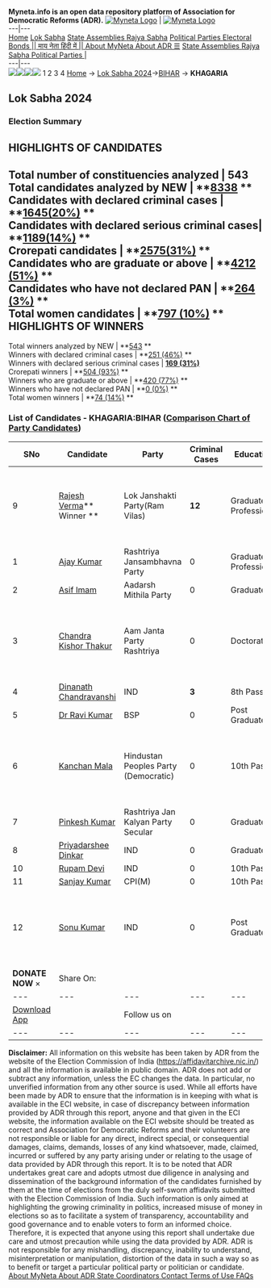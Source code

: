 **Myneta.info is an open data repository platform of Association for Democratic Reforms (ADR).**
[![Myneta Logo](https://www.myneta.info/lib/img/myneta-logo.png)](https://www.myneta.info/) | [![Myneta Logo](https://www.myneta.info/lib/img/adr-logo.png)](https://adrindia.org)  
---|---  
[Home](https://www.myneta.info/) [Lok Sabha](https://www.myneta.info/#ls "Lok Sabha") [ State Assemblies ](https://www.myneta.info/#sa "State Assemblies") [Rajya Sabha](https://www.myneta.info/#rs "Rajya Sabha") [Political Parties ](https://www.myneta.info/party "Political Parties") [ Electoral Bonds ](https://www.myneta.info/electoral_bonds "Electoral Bonds") [ || माय नेता हिंदी में || ](https://translate.google.co.in/translate?prev=hp&hl=en&js=y&u=www.myneta.info&sl=en&tl=hi&history_state0=) [ About MyNeta ](https://adrindia.org/content/about-myneta) [ About ADR ](https://adrindia.org/about-adr/who-we-are) [☰](javascript:void\(0\))
[ State Assemblies ](https://www.myneta.info/#sa "State Assemblies") [ Rajya Sabha ](https://www.myneta.info/#rs "Rajya Sabha") [ Political Parties ](https://www.myneta.info/party "Political Parties")
|   
---|---  
![](https://www.myneta.info/lib/img/banner/banner-1.png)![](https://www.myneta.info/lib/img/banner/banner-2.png)![](https://www.myneta.info/lib/img/banner/banner-3.png)![](https://www.myneta.info/lib/img/banner/banner-4.png)
1  2  3  4 
[Home](https://www.myneta.info/) → [Lok Sabha 2024](https://www.myneta.info/LokSabha2024/)→[BIHAR](https://www.myneta.info/LokSabha2024/index.php?action=show_constituencies&state_id=5) → **KHAGARIA**
### 
## Lok Sabha 2024
###  Election Summary 
HIGHLIGHTS OF CANDIDATES  
---  
Total number of constituencies analyzed |  543   
Total candidates analyzed by NEW | **[8338](https://www.myneta.info/LokSabha2024/index.php?action=summary&subAction=candidates_analyzed&sort=candidate#summary) **  
Candidates with declared criminal cases | **[1645(20%)](https://www.myneta.info/LokSabha2024/index.php?action=summary&subAction=crime&sort=candidate#summary) **  
Candidates with declared serious criminal cases| **[1189(14%)](https://www.myneta.info/LokSabha2024/index.php?action=summary&subAction=serious_crime&sort=candidate#summary) **  
Crorepati candidates | **[2575(31%)](https://www.myneta.info/LokSabha2024/index.php?action=summary&subAction=crorepati&sort=candidate#summary) **  
Candidates who are graduate or above | **[4212 (51%)](https://www.myneta.info/LokSabha2024/index.php?action=summary&subAction=education&sort=candidate#summary) **  
Candidates who have not declared PAN | **[264 (3%)](https://www.myneta.info/LokSabha2024/index.php?action=summary&subAction=without_pan&sort=candidate#summary) **  
Total women candidates | **[797 (10%)](https://www.myneta.info/LokSabha2024/index.php?action=summary&subAction=women_candidate&sort=candidate#summary) **  
HIGHLIGHTS OF WINNERS  
---  
Total winners analyzed by NEW | **[543](https://www.myneta.info/LokSabha2024/index.php?action=summary&subAction=winner_analyzed&sort=candidate#summary) **  
Winners with declared criminal cases | **[251 (46%)](https://www.myneta.info/LokSabha2024/index.php?action=summary&subAction=winner_crime&sort=candidate#summary) **  
Winners with declared serious criminal cases | **[169 (31%)](https://www.myneta.info/LokSabha2024/index.php?action=summary&subAction=winner_serious_crime&sort=candidate#summary)**  
Crorepati winners | **[504 (93%)](https://www.myneta.info/LokSabha2024/index.php?action=summary&subAction=winner_crorepati&sort=candidate#summary) **  
Winners who are graduate or above | **[420 (77%)](https://www.myneta.info/LokSabha2024/index.php?action=summary&subAction=winner_education&sort=candidate#summary) **  
Winners who have not declared PAN | **[0 (0%)](https://www.myneta.info/LokSabha2024/index.php?action=summary&subAction=winner_without_pan&sort=candidate#summary) **  
Total women winners | **[74 (14%)](https://www.myneta.info/LokSabha2024/index.php?action=summary&subAction=winner_women&sort=candidate#summary) **  
### List of Candidates - KHAGARIA:BIHAR ([Comparison Chart of Party Candidates](https://www.myneta.info/LokSabha2024/comparisonchart.php?constituency_id=58))
SNo | Candidate| Party| Criminal Cases| Education| Age| Total Assets| Liabilities  
---|---|---|---|---|---|---|---  
9  | [Rajesh Verma](https://www.myneta.info/LokSabha2024/candidate.php?candidate_id=3633)** Winner ** | Lok Janshakti Party(Ram Vilas) | **12** | Graduate Professional| 31 | ![](https://myneta.info/image_v2.php?myneta_folder=LokSabha2024&candidate_id=3633&col=ta) | ![](https://myneta.info/image_v2.php?myneta_folder=LokSabha2024&candidate_id=3633&col=lia)  
1  | [Ajay Kumar](https://www.myneta.info/LokSabha2024/candidate.php?candidate_id=3632) | Rashtriya Jansambhavna Party | 0 | Graduate Professional| 40 | Rs 2,63,000 ~ 2 Lacs+ | Rs 1,00,000 ~ 1 Lacs+  
2  | [Asif Imam](https://www.myneta.info/LokSabha2024/candidate.php?candidate_id=4750) | Aadarsh Mithila Party | 0 | Graduate| 65 | Rs 29,86,000 ~ 29 Lacs+ | Rs 0 ~   
3  | [Chandra Kishor Thakur](https://www.myneta.info/LokSabha2024/candidate.php?candidate_id=4045) | Aam Janta Party Rashtriya | 0 | Doctorate| 54 | ![](https://myneta.info/image_v2.php?myneta_folder=LokSabha2024&candidate_id=4045&col=ta) | ![](https://myneta.info/image_v2.php?myneta_folder=LokSabha2024&candidate_id=4045&col=lia)  
4  | [Dinanath Chandravanshi](https://www.myneta.info/LokSabha2024/candidate.php?candidate_id=4043) | IND | **3** | 8th Pass| 39 | Rs 12,71,000 ~ 12 Lacs+ | Rs 14,06,000 ~ 14 Lacs+  
5  | [Dr Ravi Kumar](https://www.myneta.info/LokSabha2024/candidate.php?candidate_id=4042) | BSP | 0 | Post Graduate| 33 | Rs 1,01,050 ~ 1 Lacs+ | Rs 0 ~   
6  | [Kanchan Mala](https://www.myneta.info/LokSabha2024/candidate.php?candidate_id=4044) | Hindustan Peoples Party (Democratic) | 0 | 10th Pass| 48 | ![](https://myneta.info/image_v2.php?myneta_folder=LokSabha2024&candidate_id=4044&col=ta) | ![](https://myneta.info/image_v2.php?myneta_folder=LokSabha2024&candidate_id=4044&col=lia)  
7  | [Pinkesh Kumar](https://www.myneta.info/LokSabha2024/candidate.php?candidate_id=4752) | Rashtriya Jan Kalyan Party Secular | 0 | Graduate| 29 | Rs 10,57,000 ~ 10 Lacs+ | Rs 0 ~   
8  | [Priyadarshee Dinkar](https://www.myneta.info/LokSabha2024/candidate.php?candidate_id=3631) | IND | 0 | Graduate| 36 | Rs 20,15,092 ~ 20 Lacs+ | Rs 0 ~   
10  | [Rupam Devi](https://www.myneta.info/LokSabha2024/candidate.php?candidate_id=4753) | IND | 0 | 10th Pass| 32 | Rs 40,85,200 ~ 40 Lacs+ | Rs 35,51,000 ~ 35 Lacs+  
11  | [Sanjay Kumar](https://www.myneta.info/LokSabha2024/candidate.php?candidate_id=3438) | CPI(M) | 0 | 10th Pass| 56 | Rs 2,21,13,710 ~ 2 Crore+ | Rs 0 ~   
12  | [Sonu Kumar](https://www.myneta.info/LokSabha2024/candidate.php?candidate_id=4751) | IND | 0 | Post Graduate| 33 | ![](https://myneta.info/image_v2.php?myneta_folder=LokSabha2024&candidate_id=4751&col=ta) | ![](https://myneta.info/image_v2.php?myneta_folder=LokSabha2024&candidate_id=4751&col=lia)  
|  **DONATE NOW** × |  Share On:  | [](https://api.whatsapp.com/send?text=https%3A%2F%2Fmyneta.info%2Fpunjab2022%2Findex.php%3Faction%3Dshow_constituencies%26state_id%3D19) | [](https://www.facebook.com/sharer/sharer.php?u=https%3A%2F%2Fmyneta.info%2Fpunjab2022%2Findex.php%3Faction%3Dshow_constituencies%26state_id%3D19) | [](https://twitter.com/share?url=https%3A%2F%2Fmyneta.info%2Fpunjab2022%2Findex.php%3Faction%3Dshow_constituencies%26state_id%3D19)  
---|---|---|---|---  
| [ Download App ](https://play.google.com/store/apps/details?id=com.webrosoft.myneta1&pcampaignid=pcampaignidMKT-Other-global-all-co-prtnr-py-PartBadge-Mar2515-1) | [](https://play.google.com/store/apps/details?id=com.webrosoft.myneta1&pcampaignid=pcampaignidMKT-Other-global-all-co-prtnr-py-PartBadge-Mar2515-1) |  Follow us on  | [](https://www.facebook.com/adrindia.org/) | [](https://twitter.com/adrspeaks) | [](https://groups.google.com/g/national-election-watch?hl=en&pli=1) | [](https://www.instagram.com/adrspeaks/) | [](https://www.youtube.com/user/adrspeaks) | [](https://sharechat.com/profile/adrspeaks)  
---|---|---|---|---|---|---|---|---  
**Disclaimer:** All information on this website has been taken by ADR from the website of the Election Commission of India (https://affidavitarchive.nic.in/) and all the information is available in public domain. ADR does not add or subtract any information, unless the EC changes the data. In particular, no unverified information from any other source is used. While all efforts have been made by ADR to ensure that the information is in keeping with what is available in the ECI website, in case of discrepancy between information provided by ADR through this report, anyone and that given in the ECI website, the information available on the ECI website should be treated as correct and Association for Democratic Reforms and their volunteers are not responsible or liable for any direct, indirect special, or consequential damages, claims, demands, losses of any kind whatsoever, made, claimed, incurred or suffered by any party arising under or relating to the usage of data provided by ADR through this report. It is to be noted that ADR undertakes great care and adopts utmost due diligence in analysing and dissemination of the background information of the candidates furnished by them at the time of elections from the duly self-sworn affidavits submitted with the Election Commission of India. Such information is only aimed at highlighting the growing criminality in politics, increased misuse of money in elections so as to facilitate a system of transparency, accountability and good governance and to enable voters to form an informed choice. Therefore, it is expected that anyone using this report shall undertake due care and utmost precaution while using the data provided by ADR. ADR is not responsible for any mishandling, discrepancy, inability to understand, misinterpretation or manipulation, distortion of the data in such a way so as to benefit or target a particular political party or politician or candidate. 
[ About MyNeta ](https://adrindia.org/content/about-myneta) [ About ADR ](https://adrindia.org/about-adr/who-we-are) [ State Coordinators ](https://adrindia.org/about-adr/state-coordinators) [ Contact ](https://adrindia.org/contact-us) [ Terms of Use ](https://adrindia.org/content/adr-terms-use) [ FAQs ](https://adrindia.org/content/faqs)
